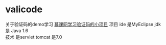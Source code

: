 # valicode
关于验证码的demo学习
[慕课网学习验证码的小项目](https://www.imooc.com/learn/1213)
项目
ide 是MyEclipse 
jdk  是 Java 1.6  
技术 是servlet
tomcat 是7.0
